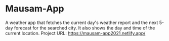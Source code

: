 # Mausam-App
A weather app that fetches the current day's weather report and the next 5-day forecast for the searched city. It also shows the day and time of the current location.
Project URL: https://mausam-app2021.netlify.app/
